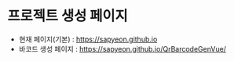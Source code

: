 
# 프로젝트 생성 페이지
- 현재 페이지(기본) : https://sapyeon.github.io
- 바코드 생성 페이지 : https://sapyeon.github.io/QrBarcodeGenVue/
